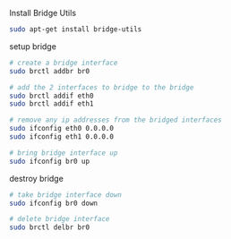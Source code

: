 

Install Bridge Utils

```bash
sudo apt-get install bridge-utils
```

setup bridge 

```bash
# create a bridge interface
sudo brctl addbr br0

# add the 2 interfaces to bridge to the bridge
sudo brctl addif eth0
sudo brctl addif eth1

# remove any ip addresses from the bridged interfaces
sudo ifconfig eth0 0.0.0.0
sudo ifconfig eth1 0.0.0.0

# bring bridge interface up
sudo ifconfig br0 up
```
destroy bridge

```bash
# take bridge interface down
sudo ifconfig br0 down

# delete bridge interface
sudo brctl delbr br0
```

